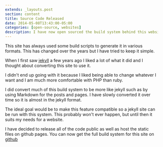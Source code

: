 ```yaml
---
extends: _layouts.post
section: content
title: Source Code Released
date: 2014-05-08T13:43:00-05:00
categories: [open-source, websites]
description: I have now open sourced the build system behind this website
---
```

This site has always used some build scripts to generate it in various formats. This has changed over the years but I have tried to keep it simple.

When I first saw [jekyll](http://jekyllrb.com/) a few years ago I liked a lot of what it did and I thought about converting this site to use it.

I didn't end up going with it because I liked being able to change whatever I want and I am much more comfortable with PHP than ruby.

I did convert much of this build system to be more like jekyll such as by using Markdown for the posts and pages. I have slowly converted it over time so it is almost in the jekyll format.

The ideal goal would be to make this feature compatible so a jekyll site can be run with this system. This probably won't ever happen, but until then it suits my needs for a website.

I have decided to release all of the code public as well as host the static files on github pages. You can now get the full build system for this site on [github](https://github.com/matt-h/matth.co)

